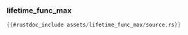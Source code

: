 ### lifetime_func_max

```rust
{{#rustdoc_include assets/lifetime_func_max/source.rs}}
```
<div class="flex-container vis_block" style="position:relative; margin-left:-75px; margin-right:-75px; display: flex;">
	<object type="image/svg+xml" class="lifetime_func_max code_panel" data="assets/lifetime_func_max/vis_code.svg"></object>
	<object type="image/svg+xml" class="lifetime_func_max tl_panel" data="assets/lifetime_func_max/vis_timeline.svg" style="width: auto;" onmouseenter="helpers('lifetime_func_max')"></object>
</div>